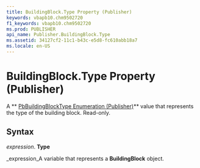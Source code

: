 ```yaml
---
title: BuildingBlock.Type Property (Publisher)
keywords: vbapb10.chm9502720
f1_keywords: vbapb10.chm9502720
ms.prod: PUBLISHER
api_name: Publisher.BuildingBlock.Type
ms.assetid: 34127cf2-11c1-b43c-e5d8-fc610abb18a7
ms.locale: en-US
---
```



# BuildingBlock.Type Property (Publisher)

A  ** [PbBuildingBlockType Enumeration (Publisher)](pbbuildingblocktype-enumeration-publisher.md)** value that represents the type of the building block. Read-only.


## Syntax

 _expression_. **Type**

 _expression_A variable that represents a  **BuildingBlock** object.


